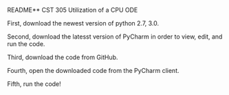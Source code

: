 README** CST 305 Utilization of a CPU ODE

First, download the newest version of python 2.7, 3.0.

Second, download the latesst version of PyCharm in order to view, edit, and run the code.

Third, download the code from GitHub.

Fourth, open the downloaded code from the PyCharm client.

Fifth, run the code!
